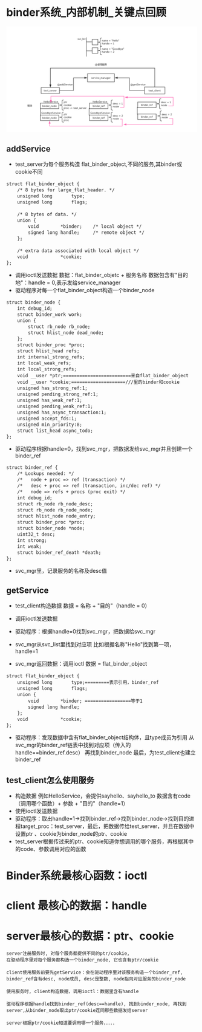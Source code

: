# binder系统_内部机制_关键点回顾

![binder系统关键点](C++_test/binder%E7%B3%BB%E7%BB%9F%E5%85%B3%E9%94%AE%E7%82%B9.png)

## addService
* test_server为每个服务构造 flat_binder_object,不同的服务,其binder或cookie不同
```
struct flat_binder_object {
	/* 8 bytes for large_flat_header. */
	unsigned long		type;
	unsigned long		flags;

	/* 8 bytes of data. */
	union {
		void		*binder;	/* local object */
		signed long	handle;		/* remote object */
	};

	/* extra data associated with local object */
	void			*cookie;
};
```
* 调用ioctl发送数据
数据：flat_binder_objetc + 服务名称
数据包含有"目的地"：handle = 0,表示发给service_manager
* 驱动程序对每一个flat_binder_object构造一个binder_node
```
struct binder_node {
	int debug_id;
	struct binder_work work;
	union {
		struct rb_node rb_node;
		struct hlist_node dead_node;
	};
	struct binder_proc *proc;
	struct hlist_head refs;
	int internal_strong_refs;
	int local_weak_refs;
	int local_strong_refs;
	void __user *ptr;=========================来自flat_binder_object
	void __user *cookie;====================///里的binder和cookie
	unsigned has_strong_ref:1;
	unsigned pending_strong_ref:1;
	unsigned has_weak_ref:1;
	unsigned pending_weak_ref:1;
	unsigned has_async_transaction:1;
	unsigned accept_fds:1;
	unsigned min_priority:8;
	struct list_head async_todo;
};
```
* 驱动程序根据handle=0，找到svc_mgr，把数据发给svc_mgr并且创建一个binder_ref
```
struct binder_ref {
	/* Lookups needed: */
	/*   node + proc => ref (transaction) */
	/*   desc + proc => ref (transaction, inc/dec ref) */
	/*   node => refs + procs (proc exit) */
	int debug_id;
	struct rb_node rb_node_desc;
	struct rb_node rb_node_node;
	struct hlist_node node_entry;
	struct binder_proc *proc;
	struct binder_node *node;
	uint32_t desc;
	int strong;
	int weak;
	struct binder_ref_death *death;
};
```
* svc_mgr里，记录服务的名称及desc值

## getService
* test_client构造数据
数据 = 名称 + "目的"（handle = 0）

* 调用ioctl发送数据
* 驱动程序：根据handle=0找到svc_mgr，把数据给svc_mgr
* svc_mgr从svc_list里找到对应项
比如根据名称"Hello"找到第一项，handle=1
* svc_mgr返回数据：调用ioctl
数据 = flat_binder_object
```
struct flat_binder_object {
	unsigned long		type;=========表示引用，binder_ref
	unsigned long		flags;
	union {
		void		*binder; =================等于1
		signed long	handle;		
	};
	void			*cookie;
};
```
* 驱动程序：发现数据中含有flat_binder_object结构体，且type成员为引用
从svc_mgr的binder_ref链表中找到对应项（传入的handle==binder_ref.desc）
再找到binder_node
最后，为test_client也建立binder_ref

## test_client怎么使用服务
* 构造数据
例如HelloService，会提供sayhello、sayhello_to
数据含有code（调用哪个函数）+ 参数 + "目的"（handle=1）
* 使用ioctl发送数据
* 驱动程序：取出handle=1→找到binder_ref→找到binder_node→找到目的进程target_proc：test_server，最后，把数据传给test_server，并且在数据中设置ptr 、cookie为binder_node的ptr、cookie
* test_server根据传过来的ptr、cookie知道你想调用的哪个服务，再根据其中的code、参数调用对应的函数

# Binder系统最核心函数：ioctl
# client 最核心的数据：handle
# server最核心的数据：ptr、cookie
```
server注册服务时, 对每个服务都提供不同的ptr/cookie,
在驱动程序里对每个服务都构造一个binder_node, 它也含有ptr/cookie

client使用服务前要先getService：会在驱动程序里对该服务构造一个binder_ref, 
binder_ref含有desc, node成员, desc是整数, node指向对应服务的binder_node

使用服务时, client构造数据，调用ioctl：数据里含有handle

驱动程序根据handle找到binder_ref(desc==handle), 找到binder_node, 再找到server,从binder_node取出ptr/cookie连同那些数据发给server

server根据ptr/cookie知道要调用哪一个服务，．．．．
```